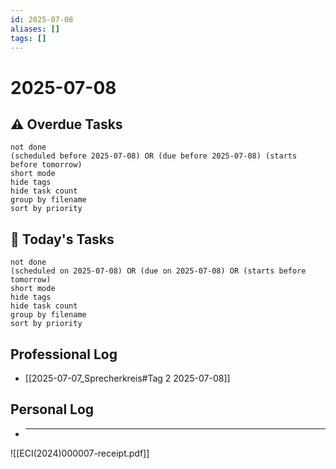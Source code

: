 ```yaml
---
id: 2025-07-08
aliases: []
tags: []
---
```


# 2025-07-08

## ⚠️ Overdue Tasks

```tasks
not done
(scheduled before 2025-07-08) OR (due before 2025-07-08) (starts before tomorrow)
short mode
hide tags
hide task count
group by filename
sort by priority
```

## 📅 Today's Tasks

```tasks
not done
(scheduled on 2025-07-08) OR (due on 2025-07-08) OR (starts before tomorrow)
short mode
hide tags
hide task count
group by filename
sort by priority
```

## Professional Log

- [[2025-07-07_Sprecherkreis#Tag 2 2025-07-08]]

## Personal Log

- ***

![[ECI(2024)000007-receipt.pdf]]